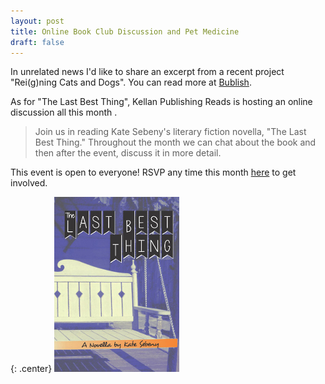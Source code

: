```yaml
---
layout: post
title: Online Book Club Discussion and Pet Medicine
draft: false
---
```


In unrelated news I'd like to share an excerpt from a recent project "Rei(g)ning Cats and Dogs".  You can read more at  [Bublish](https://www.bublish.com/bubble/stream/8757?share=email).

As for "The Last Best Thing", Kellan Publishing Reads is hosting an online discussion all this month .

> Join us in reading Kate Sebeny's literary fiction novella, "The Last Best Thing." Throughout the month we can chat about the book and then after the event, discuss it in more detail.

This event is open to everyone! RSVP any time this month [here](https://www.goodreads.com/event/show/981868-a-look-into-the-last-best-thing) to get involved.

{: .center}
[![The Last Best Thing](https://raw.githubusercontent.com/KateSebeny/katesebeny.github.io/master/images/TheLastBestThing/TheLastBestThingFrontCover.jpg "The Last Best Thing")](http://kellanpublishing.3dcartstores.com/The-Last-Best-Thing_p_34.html?AffId=9)
